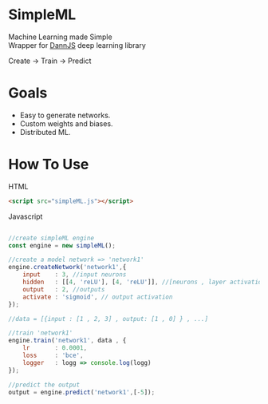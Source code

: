 # SimpleML
 Machine Learning made Simple  
 Wrapper for [DannJS](https://dannjs.org/) deep learning library
 
 Create -> Train -> Predict
 
# Goals  
* Easy to generate networks.
* Custom weights and biases.
* Distributed ML.

# How To Use
HTML
```html
<script src="simpleML.js"></script>
```
Javascript
```Javascript

//create simpleML engine
const engine = new simpleML(); 

//create a model network => 'network1'
engine.createNetwork('network1',{
    input    : 3, //input neurons
    hidden   : [[4, 'reLU'], [4, 'reLU']], //[neurons , layer activation]
    output   : 2, //outputs
    activate : 'sigmoid', // output activation
}); 

//data = [{input : [1 , 2, 3] , output: [1 , 0] } , ...]

//train 'network1'
engine.train('network1', data , { 
    lr       : 0.0001,
    loss     : 'bce',
    logger   : logg => console.log(logg)
}); 

//predict the output
output = engine.predict('network1',[-5]);

```
